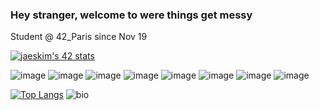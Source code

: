 ### Hey stranger, welcome to were things get messy

Student @ 42_Paris since Nov 19

[![jaeskim's 42 stats](https://badge42.herokuapp.com/api/stats/edal--ce?darkmode=true)](https://github.com/JaeSeoKim/badge42)


![image](https://img.shields.io/badge/C-00599C?style=for-the-badge&logo=c&logoColor=white)
![image](https://img.shields.io/badge/C%2B%2B-00599C?style=for-the-badge&logo=c%2B%2B&logoColor=white)
![image](https://img.shields.io/badge/Java-ED8B00?style=for-the-badge&logo=java&logoColor=white)
![image](https://img.shields.io/badge/Git-F05032?style=for-the-badge&logo=git&logoColor=white)
![image](https://img.shields.io/badge/Linux-FCC624?style=for-the-badge&logo=linux&logoColor=black)
![image](https://img.shields.io/badge/Windows-0078D6?style=for-the-badge&logo=windows&logoColor=white)
![image](https://img.shields.io/badge/sublime_text-%23575757.svg?&style=for-the-badge&logo=sublime-text&logoColor=important)
![image](https://img.shields.io/badge/VIM-%2311AB00.svg?&style=for-the-badge&logo=vim&logoColor=white)

[![Top Langs](https://github-readme-stats.vercel.app/api/top-langs/?username=endcerro&layout=compact&theme=dark)](https://github.com/anuraghazra/github-readme-stats) ![bio](https://github-readme-stats.vercel.app/api?username=endcerro&show_icons=true&hide_title=true&include_all_commits=true&theme=dark) 


<!--
**endcerro/endcerro** is a ✨ _special_ ✨ repository because its `README.md` (this file) appears on your GitHub profile.

Here are some ideas to get you started:

- 🔭 I’m currently working on ...
- 🌱 I’m currently learning ...
- 👯 I’m looking to collaborate on ...
- 🤔 I’m looking for help with ...
- 💬 Ask me about ...
- 📫 How to reach me: ...
- 😄 Pronouns: ...
- ⚡ Fun fact: ...
-->
